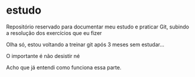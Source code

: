 # estudo
Repositório reservado para documentar meu estudo e praticar Git, subindo a resolução dos exercícios que eu fizer

Olha só, estou voltando a treinar git após 3 meses sem estudar...

O importante é não desistir né

Acho que já entendi como funciona essa parte.